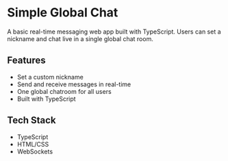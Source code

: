 # Simple Global Chat

A basic real-time messaging web app built with TypeScript. Users can set a nickname and chat live in a single global chat room.

## Features

-  Set a custom nickname
-  Send and receive messages in real-time
-  One global chatroom for all users
-  Built with TypeScript

## Tech Stack

- TypeScript
- HTML/CSS
- WebSockets

